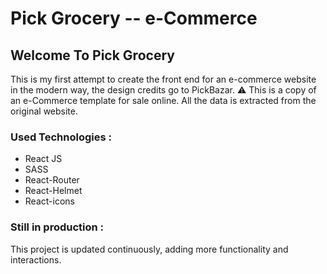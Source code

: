 # Pick Grocery -- e-Commerce

## Welcome To Pick Grocery
This is my first attempt to create the front end for an e-commerce website in the modern way, the design credits go to PickBazar.
:warning: This is a copy of an e-Commerce template for sale online. All the data is extracted from the original website.

### Used Technologies :
- React JS
- SASS
- React-Router
- React-Helmet
- React-icons

### Still in production :
This project is updated continuously, adding more functionality and interactions.
